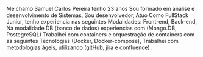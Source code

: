 
Me chamo Samuel Carlos Pereira tenho 23 anos Sou formado em análise e desenvolvimento de Sistemas, Sou desenvolvedor, Atuo Como FullStack Junior, tenho experiencia nas 
seguintes Modalidades: Front-end, Back-end,  Na modalidade DB (banco de dados) 
experiencias com (Mongo.DB, PostegreSQL) Trabalhei com containers e orquestração de containers com as seguintes Tecnologias (Docker, Docker-compose), Trabalhei com metodologias ágeis, utilizando (gitHub, jira e confluence) .

